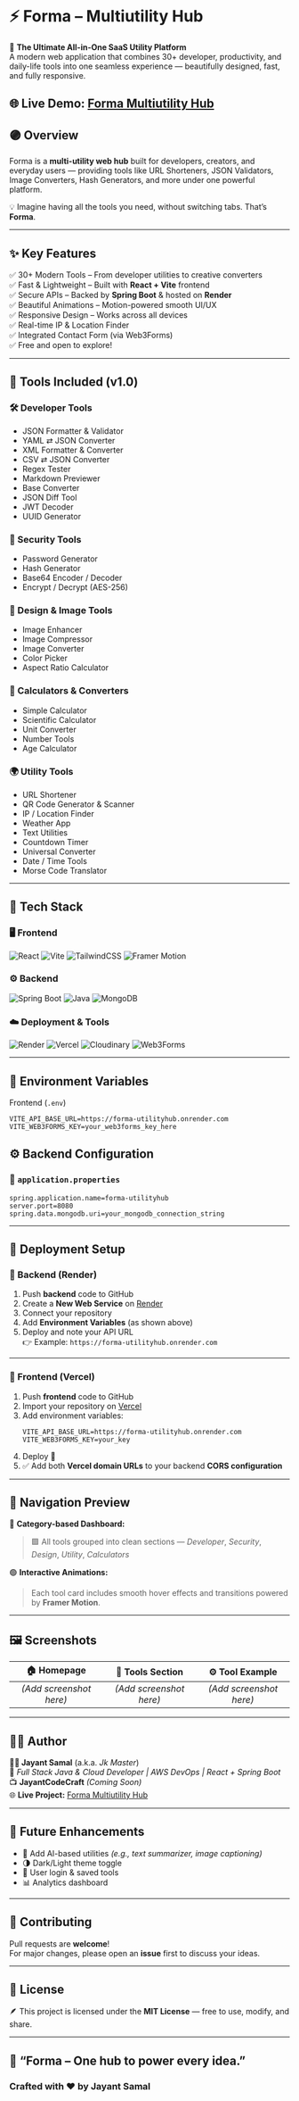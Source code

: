 # ⚡️ Forma – Multiutility Hub  

🚀 **The Ultimate All-in-One SaaS Utility Platform**  
A modern web application that combines 30+ developer, productivity, and daily-life tools into one seamless experience — beautifully designed, fast, and fully responsive.

🌐 **Live Demo:** [Forma Multiutility Hub](https://forma-multiutility-hub.vercel.app/)  
---

## 🟣 Overview

Forma is a **multi-utility web hub** built for developers, creators, and everyday users — providing tools like URL Shorteners, JSON Validators, Image Converters, Hash Generators, and more under one powerful platform.  

💡 Imagine having all the tools you need, without switching tabs. That’s **Forma**.

---

## ✨ Key Features

✅ 30+ Modern Tools – From developer utilities to creative converters  
✅ Fast & Lightweight – Built with **React + Vite** frontend  
✅ Secure APIs – Backed by **Spring Boot** & hosted on **Render**  
✅ Beautiful Animations – Motion-powered smooth UI/UX  
✅ Responsive Design – Works across all devices  
✅ Real-time IP & Location Finder  
✅ Integrated Contact Form (via Web3Forms)  
✅ Free and open to explore!

---

## 🧩 Tools Included (v1.0)

### 🛠️ Developer Tools
- JSON Formatter & Validator  
- YAML ⇄ JSON Converter  
- XML Formatter & Converter  
- CSV ⇄ JSON Converter  
- Regex Tester  
- Markdown Previewer  
- Base Converter  
- JSON Diff Tool  
- JWT Decoder  
- UUID Generator  

### 🔐 Security Tools
- Password Generator  
- Hash Generator  
- Base64 Encoder / Decoder  
- Encrypt / Decrypt (AES-256)  

### 🎨 Design & Image Tools
- Image Enhancer  
- Image Compressor  
- Image Converter  
- Color Picker  
- Aspect Ratio Calculator  

### 📐 Calculators & Converters
- Simple Calculator  
- Scientific Calculator  
- Unit Converter  
- Number Tools  
- Age Calculator  

### 🌍 Utility Tools
- URL Shortener  
- QR Code Generator & Scanner  
- IP / Location Finder  
- Weather App  
- Text Utilities  
- Countdown Timer  
- Universal Converter  
- Date / Time Tools  
- Morse Code Translator  

---

## 🧠 Tech Stack

### 🖥️ Frontend
![React](https://img.shields.io/badge/React-61DAFB?style=for-the-badge&logo=react&logoColor=000)
![Vite](https://img.shields.io/badge/Vite-646CFF?style=for-the-badge&logo=vite&logoColor=white)
![TailwindCSS](https://img.shields.io/badge/TailwindCSS-38B2AC?style=for-the-badge&logo=tailwindcss&logoColor=white)
![Framer Motion](https://img.shields.io/badge/Framer_Motion-0055FF?style=for-the-badge&logo=framer&logoColor=white)

### ⚙️ Backend
![Spring Boot](https://img.shields.io/badge/Spring_Boot-6DB33F?style=for-the-badge&logo=springboot&logoColor=white)
![Java](https://img.shields.io/badge/Java_21-ED8B00?style=for-the-badge&logo=openjdk&logoColor=white)
![MongoDB](https://img.shields.io/badge/MongoDB-4EA94B?style=for-the-badge&logo=mongodb&logoColor=white)

### ☁️ Deployment & Tools
![Render](https://img.shields.io/badge/Render-3E3E3E?style=for-the-badge&logo=render&logoColor=white)
![Vercel](https://img.shields.io/badge/Vercel-000000?style=for-the-badge&logo=vercel&logoColor=white)
![Cloudinary](https://img.shields.io/badge/Cloudinary-3448C5?style=for-the-badge&logo=cloudinary&logoColor=white)
![Web3Forms](https://img.shields.io/badge/Web3Forms-1E90FF?style=for-the-badge&logoColor=white)

---

## 🧰 Environment Variables

Frontend (`.env`)
```env
VITE_API_BASE_URL=https://forma-utilityhub.onrender.com
VITE_WEB3FORMS_KEY=your_web3forms_key_here
```



## ⚙️ Backend Configuration

### 🧾 `application.properties`
```properties
spring.application.name=forma-utilityhub
server.port=8080
spring.data.mongodb.uri=your_mongodb_connection_string
```

---

## 🚀 Deployment Setup

### 🔹 Backend (Render)
1. Push **backend** code to GitHub  
2. Create a **New Web Service** on [Render](https://render.com)  
3. Connect your repository  
4. Add **Environment Variables** (as shown above)  
5. Deploy and note your API URL  
   👉 Example: `https://forma-utilityhub.onrender.com`

---

### 🔹 Frontend (Vercel)
1. Push **frontend** code to GitHub  
2. Import your repository on [Vercel](https://vercel.com)  
3. Add environment variables:
   ```env
   VITE_API_BASE_URL=https://forma-utilityhub.onrender.com
   VITE_WEB3FORMS_KEY=your_key
   ```
4. Deploy 🚀  
5. ✅ Add both **Vercel domain URLs** to your backend **CORS configuration**  

---

## 🧭 Navigation Preview

🎨 **Category-based Dashboard:**  
> 🟪 All tools grouped into clean sections — *Developer*, *Security*, *Design*, *Utility*, *Calculators*

🟢 **Interactive Animations:**  
> Each tool card includes smooth hover effects and transitions powered by **Framer Motion**.

---

## 🖼️ Screenshots

| 🏠 Homepage | 🧰 Tools Section | ⚙️ Tool Example |
|:------------:|:----------------:|:----------------:|
| *(Add screenshot here)* | *(Add screenshot here)* | *(Add screenshot here)* |

---

## 👨‍💻 Author

**🧑‍💻 Jayant Samal** (a.k.a. *Jk Master*)  
💼 *Full Stack Java & Cloud Developer | AWS DevOps | React + Spring Boot*  
📺 **JayantCodeCraft** *(Coming Soon)*  
🌐 **Live Project:** [Forma Multiutility Hub](https://forma-multiutility-hub.vercel.app/)

---

## 🌟 Future Enhancements

- 🤖 Add AI-based utilities *(e.g., text summarizer, image captioning)*  
- 🌗 Dark/Light theme toggle  
- 🔐 User login & saved tools  
- 📊 Analytics dashboard  

---

## 🤝 Contributing

Pull requests are **welcome**!  
For major changes, please open an **issue** first to discuss your ideas.  

---

## 📜 License

🪶 This project is licensed under the **MIT License** — free to use, modify, and share.  

---


## 💜 “Forma – One hub to power every idea.”
### Crafted with ❤️ by Jayant Samal





